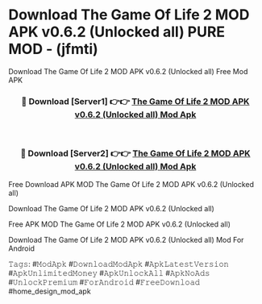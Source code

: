 # Download The Game Of Life 2 MOD APK v0.6.2 (Unlocked all) PURE MOD - (jfmti)
Download The Game Of Life 2 MOD APK v0.6.2 (Unlocked all) Free Mod APK

<div align="center">
<h3>🔴 Download [Server1] 👉👉 <a href="https://apk-comot.site?title=The_Game_Of_Life_2_MOD_APK_v0.6.2_(Unlocked_all)">The Game Of Life 2 MOD APK v0.6.2 (Unlocked all) Mod Apk</a></h3><br>

<h3>🔴 Download [Server2] 👉👉 <a href="https://apk-comot.site?title=The_Game_Of_Life_2_MOD_APK_v0.6.2_(Unlocked_all)">The Game Of Life 2 MOD APK v0.6.2 (Unlocked all) Mod Apk</a></h3>
</div>


Free Download APK MOD The Game Of Life 2 MOD APK v0.6.2 (Unlocked all)

Download The Game Of Life 2 MOD APK v0.6.2 (Unlocked all) 

Free APK MOD The Game Of Life 2 MOD APK v0.6.2 (Unlocked all) 

Download The Game Of Life 2 MOD APK v0.6.2 (Unlocked all) Mod For Android

𝚃𝚊𝚐𝚜: #𝙼𝚘𝚍𝙰𝚙𝚔 #𝙳𝚘𝚠𝚗𝚕𝚘𝚊𝚍𝙼𝚘𝚍𝙰𝚙𝚔 #𝙰𝚙𝚔𝙻𝚊𝚝𝚎𝚜𝚝𝚅𝚎𝚛𝚜𝚒𝚘𝚗 #𝙰𝚙𝚔𝚄𝚗𝚕𝚒𝚖𝚒𝚝𝚎𝚍𝙼𝚘𝚗𝚎𝚢 #𝙰𝚙𝚔𝚄𝚗𝚕𝚘𝚌𝚔𝙰𝚕𝚕 #𝙰𝚙𝚔𝙽𝚘𝙰𝚍𝚜 #𝚄𝚗𝚕𝚘𝚌𝚔𝙿𝚛𝚎𝚖𝚒𝚞𝚖 #𝙵𝚘𝚛𝙰𝚗𝚍𝚛𝚘𝚒𝚍 #𝙵𝚛𝚎𝚎𝙳𝚘𝚠𝚗𝚕𝚘𝚊𝚍 #home_design_mod_apk